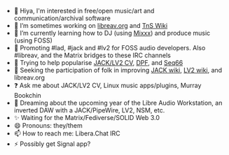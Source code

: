 - 👋 Hiya, I'm interested in free/open music/art and communication/archival software
- 🔭 I’m sometimes working on [libreav.org](https://libreav.org) and [TnS Wiki](https://wiki.thingsandstuff.org)
- 🌱 I’m currently learning how to DJ (using [Mixxx](https://mixxx.org)) and produce music (using FOSS)
- 💬 Promoting #lad, #jack and #lv2 for FOSS audio developers. Also #libreav, and the Matrix bridges to these IRC channels
- 🤔 Trying to help popularise [JACK/LV2 CV](https://linuxmusicians.com/viewtopic.php?f=1&t=20701), [DPF](https://github.com/DISTRHO/DPF), and [Seq66](https://github.com/ahlstromcj/seq66)
- 👯 Seeking the participation of folk in improving [JACK wiki](https://github.com/jackaudio/jackaudio.github.com/wiki), [LV2 wiki](https://github.com/lv2/lv2/wiki), and libreav.org
- ❓ Ask me about JACK/LV2 CV, Linux music apps/plugins, Murray Bookchin
- 💭 Dreaming about the upcoming year of the Libre Audio Workstation, an inverted DAW with a JACK/PipeWire, LV2, NSM, etc.
- ✨ Waiting for the Matrix/Fediverse/SOLID Web 3.0
- 😄 Pronouns: they/them
- 📫 How to reach me: Libera.Chat IRC
- ⚡ Possibly get Signal app?
